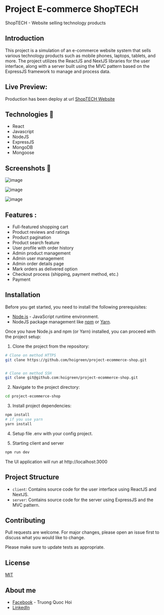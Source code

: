 # Project E-commerce ShopTECH

ShopTECH - Website selling technology products

## Introduction

This project is a simulation of an e-commerce website system that sells various technology products such as mobile phones, laptops, tablets, and more. The project utilizes the ReactJS and NextJS libraries for the user interface, along with a server built using the MVC pattern based on the ExpressJS framework to manage and process data.

## Live Preview:
Production has been deploy at url [ShopTECH Website](https://shoptech.website)

## Technologies 🔧
- React
- Javascript
- NodeJS
- ExpressJS
- MongoDB
- Mongoose

## Screenshots 📸
![image](https://github.com/hoigreen/project-ecommerce-shop/assets/88929110/004949fb-e82e-4f08-b6d9-5231a40b0373)

![image](https://github.com/hoigreen/project-ecommerce-shop/assets/88929110/4662dc0f-8d45-4593-b97c-32c759e22e22)

![image](https://github.com/hoigreen/project-ecommerce-shop/assets/88929110/2b80d2d2-912a-4b5c-8b0b-cf369ec52f07)

## Features :
- Full-featured shopping cart
- Product reviews and ratings
- Product pagination
- Product search feature
- User profile with order history
- Admin product management
- Admin user management
- Admin order details page
- Mark orders as delivered option
- Checkout process (shipping, payment method, etc.)
- Payment

## Installation

Before you get started, you need to install the following prerequisites:

- [Node.js](https://nodejs.org/en) - JavaScript runtime environment.
- NodeJS package management like [npm](https://www.npmjs.com/) or [Yarn](https://yarnpkg.com/).


Once you have Node.js and npm (or Yarn) installed, you can proceed with the project setup:

1. Clone the project from the repository:
```bash
# Clone on method HTTPS
git clone https://github.com/hoigreen/project-ecommerce-shop.git


# Clone on method SSH
git clone git@github.com:hoigreen/project-ecommerce-shop.git
```
2. Navigate to the project directory:
``` bash
cd project-ecommerce-shop
```

3. Install project dependencies:
``` bash
npm install
# if you use yarn
yarn install
```

4. Setup file .env with your config project.

5. Starting client and server
``` bash
npm run dev
```

The UI application will run at http://localhost:3000

## Project Structure
- `client`: Contains source code for the user interface using ReactJS and NextJS.
- `server`: Contains source code for the server using ExpressJS and the MVC pattern.

## Contributing

Pull requests are welcome. For major changes, please open an issue first
to discuss what you would like to change.

Please make sure to update tests as appropriate.

## License

[MIT](https://choosealicense.com/licenses/mit/)

## About me

- [Facebook](https://www.facebook.com/hoigreen) - Truong Quoc Hoi
- [LinkedIn](https://www.linkedin.com/in/hoigreen/)
